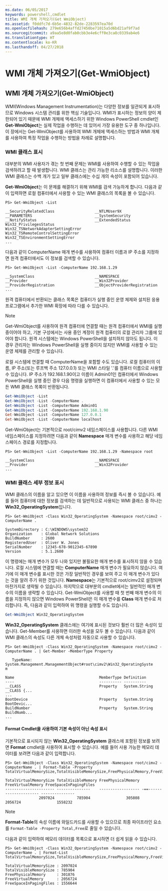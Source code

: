 ```yaml
---
ms.date: 06/05/2017
keywords: powershell,cmdlet
title: WMI 개체 가져오기(Get WmiObject)
ms.assetid: f0ddfc7d-6b5e-4832-82de-2283597ea70d
ms.openlocfilehash: 279e656b4affd27450be71015a5d6bd21af9f7ad
ms.sourcegitcommit: a9aa5e8d0fab0cbb3e4e6cff0e3ca8c0339ab4e6
ms.translationtype: HT
ms.contentlocale: ko-KR
ms.lasthandoff: 04/27/2018
---
```

# <a name="getting-wmi-objects-get-wmiobject"></a>WMI 개체 가져오기(Get-WmiObject)

## <a name="getting-wmi-objects-get-wmiobject"></a>WMI 개체 가져오기(Get-WmiObject)

WMI(Windows Management Instrumentation)는 다양한 정보를 일관되게 표시하므로 Windows 시스템 관리를 위한 핵심 기술입니다. WMI가 표시하는 정보의 양이 제한되어 있기 때문에 WMI 개체에 액세스하기 위한 Windows PowerShell cmdlet인 **Get-WmiObject**는 실제 작업을 수행하는 데 있어서 가장 유용한 도구 중 하나입니다. 이 장에서는 Get-WmiObject를 사용하여 WMI 개체에 액세스하는 방법과 WMI 개체를 사용하여 특정 작업을 수행하는 방법을 차례로 설명합니다.

### <a name="listing-wmi-classes"></a>WMI 클래스 표시

대부분의 WMI 사용자가 겪는 첫 번째 문제는 WMI를 사용하여 수행할 수 있는 작업을 검색하려고 할 때 발생합니다. WMI 클래스는 관리 가능한 리소스를 설명합니다. 이러한 WMI 클래스는 수백 개가 있고 일부 클래스에는 수십 개의 속성이 포함되어 있습니다.

**Get-WmiObject**는 이 문제를 해결하기 위해 WMI를 검색 가능하게 합니다. 다음과 같이 입력하면 로컬 컴퓨터에서 사용할 수 있는 WMI 클래스의 목록을 볼 수 있습니다.

```
PS> Get-WmiObject -List

__SecurityRelatedClass                  __NTLMUser9X
__PARAMETERS                            __SystemSecurity
__NotifyStatus                          __ExtendedStatus
Win32_PrivilegesStatus                  Win32_TSNetworkAdapterSettingError
Win32_TSRemoteControlSettingError       Win32_TSEnvironmentSettingError
...
```

다음과 같이 ComputerName 매개 변수를 사용하여 컴퓨터 이름과 IP 주소를 지정하면 원격 컴퓨터에서도 이 정보를 검색할 수 있습니다.

```
PS> Get-WmiObject -List -ComputerName 192.168.1.29

__SystemClass                           __NAMESPACE
__Provider                              __Win32Provider
__ProviderRegistration                  __ObjectProviderRegistration
...
```

원격 컴퓨터에서 반환되는 클래스 목록은 컴퓨터가 실행 중인 운영 체제와 설치된 응용 프로그램에서 추가한 WMI 확장에 따라 다를 수 있습니다.

> [!NOTE]
> Get-WmiObject를 사용하여 원격 컴퓨터에 연결할 때는 원격 컴퓨터에서 WMI를 실행 중이어야 하고, 기본 구성에서는 사용 중인 계정이 원격 컴퓨터의 로컬 관리자 그룹에 있어야 합니다. 원격 시스템에는 Windows PowerShell을 설치하지 않아도 됩니다. 이 경우 관리자는 Windows PowerShell을 실행 중이지 않지만 WMI를 사용할 수 있는 운영 체제를 관리할 수 있습니다.

로컬 시스템에 연결할 때 ComputerName을 포함할 수도 있습니다. 로컬 컴퓨터의 이름, IP 주소(또는 루프백 주소 127.0.0.1) 또는 WMI 스타일 '.'를 컴퓨터 이름으로 사용할 수 있습니다. IP 주소가 192.168.1.90이고 이름이 Admin01인 컴퓨터에서 Windows PowerShell을 실행 중인 경우 다음 명령을 실행하면 이 컴퓨터에서 사용할 수 있는 모든 WMI 클래스 목록이 반환됩니다.

```powershell
Get-WmiObject -List
Get-WmiObject -List -ComputerName .
Get-WmiObject -List -ComputerName Admin01
Get-WmiObject -List -ComputerName 192.168.1.90
Get-WmiObject -List -ComputerName 127.0.0.1
Get-WmiObject -List -ComputerName localhost
```

Get-WmiObject는 기본적으로 root/cimv2 네임스페이스를 사용합니다. 다른 WMI 네임스페이스를 지정하려면 다음과 같이 **Namespace** 매개 변수를 사용하고 해당 네임스페이스 경로를 지정합니다.

```
PS> Get-WmiObject -List -ComputerName 192.168.1.29 -Namespace root

__SystemClass                           __NAMESPACE
__Provider                              __Win32Provider
...
```

### <a name="displaying-wmi-class-details"></a>WMI 클래스 세부 정보 표시

WMI 클래스의 이름을 알고 있으면 이 이름을 사용하여 정보를 즉시 볼 수 있습니다. 예를 들어 컴퓨터에 대한 정보를 검색하는 데 일반적으로 사용되는 WMI 클래스 중 하나는 **Win32_OperatingSystem**입니다.

```
PS> Get-WmiObject -Class Win32_OperatingSystem -Namespace root/cimv2 -ComputerName .

SystemDirectory : C:\WINDOWS\system32
Organization    : Global Network Solutions
BuildNumber     : 2600
RegisteredUser  : Oliver W. Jones
SerialNumber    : 12345-678-9012345-67890
Version         : 5.1.2600
```

이 명령에는 매개 변수가 모두 나와 있지만 불필요한 매개 변수를 표시하지 않을 수 있습니다. 로컬 시스템에 연결할 때는 **ComputerName** 매개 변수가 필요하지 않습니다. 여기에 이 매개 변수를 표시한 것은 가장 일반적인 경우를 보여 주고 이 매개 변수가 있다는 것을 알려 주기 위한 것입니다. **Namespace**는 기본적으로 root/cimv2로 설정되며 마찬가지로 생략될 수 있습니다. 마지막으로 대부분의 cmdlet에서는 일반적인 매개 변수의 이름을 생략할 수 있습니다. Get-WmiObject를 사용할 때 첫 번째 매개 변수의 이름을 지정하지 않으면 Windows PowerShell은 이 매개 변수를 **Class** 매개 변수로 처리합니다. 즉, 다음과 같이 입력하여 위 명령을 실행할 수도 있습니다.

```powershell
Get-WmiObject Win32_OperatingSystem
```

**Win32_OperatingSystem** 클래스에는 여기에 표시된 것보다 훨씬 더 많은 속성이 있습니다. Get-Member를 사용하면 이러한 속성을 모두 볼 수 있습니다. 다음과 같이 WMI 클래스의 속성도 다른 개체 속성처럼 자동으로 사용할 수 있습니다.

```
PS> Get-WmiObject -Class Win32_OperatingSystem -Namespace root/cimv2 -ComputerName . | Get-Member -MemberType Property

   TypeName: System.Management.ManagementObject#root\cimv2\Win32_OperatingSyste
m

Name                                      MemberType Definition
----                                      ---------- ----------
__CLASS                                   Property   System.String __CLASS {...
...
BootDevice                                Property   System.String BootDevic...
BuildNumber                               Property   System.String BuildNumb...
...
```

#### <a name="displaying-non-default-properties-with-format-cmdlets"></a>Format Cmdlet을 사용하여 기본 속성이 아닌 속성 표시

기본적으로 표시되지 않는 **Win32_OperatingSystem** 클래스에 포함된 정보를 보려면 **Format** cmdlet을 사용하여 표시할 수 있습니다. 예를 들어 사용 가능한 메모리 데이터를 보려면 다음과 같이 입력합니다.

```
PS> Get-WmiObject -Class Win32_OperatingSystem -Namespace root/cimv2 -ComputerName . | Format-Table -Property TotalVirtualMemorySize,TotalVisibleMemorySize,FreePhysicalMemory,FreeVirtualMemory,FreeSpaceInPagingFiles

TotalVirtualMemorySize TotalVisibleMemory FreePhysicalMemory FreeVirtualMemory FreeSpaceInPagingFiles
---------------------- ---------------    ------------------ -==--------------------- ---------------
               2097024          785904                305808           2056724                1558232
```

> [!NOTE]
> **Format-Table**의 속성 이름에 와일드카드를 사용할 수 있으므로 최종 파이프라인 요소를 `Format-Table -Property Total,Free`로 줄일 수 있습니다.

다음과 같이 입력하여 메모리 데이터를 목록으로 표시하면 더 쉽게 읽을 수 있습니다.

```
PS> Get-WmiObject -Class Win32_OperatingSystem -Namespace root/cimv2 -ComputerName . | Format-List TotalVirtualMemorySize,TotalVisibleMemorySize,FreePhysicalMemory,FreeVirtualMemory,FreeSpaceInPagingFiles

TotalVirtualMemorySize : 2097024
TotalVisibleMemorySize : 785904
FreePhysicalMemory     : 301876
FreeVirtualMemory      : 2056724
FreeSpaceInPagingFiles : 1556644
```
